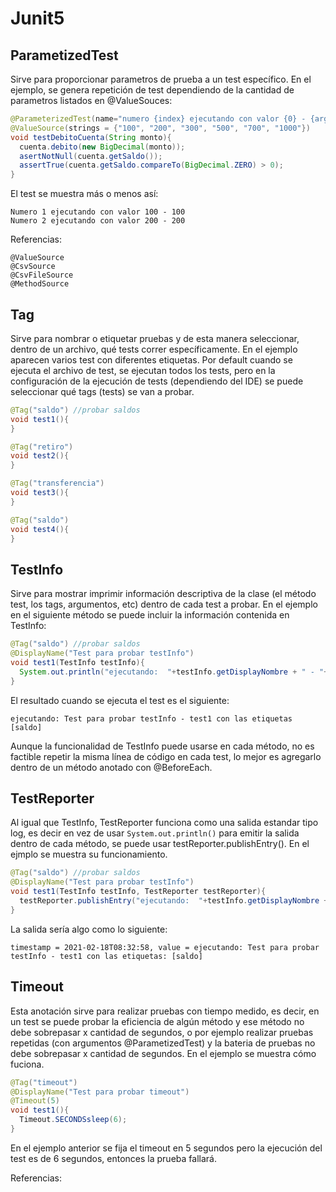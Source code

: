 # Junit5
## ParametizedTest
Sirve para proporcionar parametros de prueba a un test específico. En el ejemplo, se genera repetición de test dependiendo de la 
cantidad de parametros listados en @ValueSouces:
```java
@ParameterizedTest(name="numero {index} ejecutando con valor {0} - {argumentsWithNames}")
@ValueSource(strings = {"100", "200", "300", "500", "700", "1000"})
void testDebitoCuenta(String monto){
  cuenta.debito(new BigDecimal(monto));
  asertNotNull(cuenta.getSaldo());
  assertTrue(cuenta.getSaldo.compareTo(BigDecimal.ZERO) > 0);
}
```
El test se muestra más o menos así:
```
Numero 1 ejecutando con valor 100 - 100
Numero 2 ejecutando con valor 200 - 200
```

Referencias:
```
@ValueSource
@CsvSource
@CsvFileSource
@MethodSource
```

## Tag
Sirve para nombrar o etiquetar pruebas y de esta manera seleccionar, dentro de un archivo, qué tests correr específicamente. En el ejemplo aparecen varios test con diferentes etiquetas. Por default cuando se ejecuta el archivo de test, se ejecutan todos los tests, pero en la configuración de la ejecución de tests (dependiendo del IDE) se puede seleccionar qué tags (tests) se van a probar. 
```java
@Tag("saldo") //probar saldos
void test1(){
}

@Tag("retiro")
void test2(){
}

@Tag("transferencia")
void test3(){
}

@Tag("saldo")
void test4(){
}
```

## TestInfo
Sirve para mostrar imprimir información descriptiva de la clase (el método test, los tags, argumentos, etc) dentro de cada test a probar. En el ejemplo en el siguiente método se puede incluir la información contenida en TestInfo:
```java
@Tag("saldo") //probar saldos
@DisplayName("Test para probar testInfo")
void test1(TestInfo testInfo){
  System.out.println("ejecutando:  "+testInfo.getDisplayNombre + " - "+ testInfo.getTestMethod().orElse(null).getName() + " con las etiquetas: "+testInfo.getTags())
}
```

El resultado cuando se ejecuta el test es el siguiente:
```
ejecutando: Test para probar testInfo - test1 con las etiquetas [saldo]
```
Aunque la funcionalidad de TestInfo puede usarse en cada método, no es factible repetir la misma línea de código en cada test, lo mejor es agregarlo dentro de un método anotado con @BeforeEach.


## TestReporter
Al igual que TestInfo, TestReporter funciona como una salida estandar tipo log, es decir en vez de usar `System.out.println()` para emitir la salida dentro de cada método, se puede usar testReporter.publishEntry(). En el ejmplo se muestra su funcionamiento.
```java
@Tag("saldo") //probar saldos
@DisplayName("Test para probar testInfo")
void test1(TestInfo testInfo, TestReporter testReporter){
  testReporter.publishEntry("ejecutando:  "+testInfo.getDisplayNombre + " - "+ testInfo.getTestMethod().orElse(null).getName() + " con las etiquetas: "+testInfo.getTags())
}
```

La salida sería algo como lo siguiente:
```
timestamp = 2021-02-18T08:32:58, value = ejecutando: Test para probar testInfo - test1 con las etiquetas: [saldo]
```

## Timeout
Esta anotación sirve para realizar pruebas con tiempo medido, es decir, en un test se puede probar la eficiencia de algún método y ese método no debe sobrepasar x cantidad de segundos, o por ejemplo realizar pruebas repetidas (con argumentos @ParametizedTest) y la bateria de pruebas no debe sobrepasar x cantidad de segundos. En el ejemplo se muestra cómo fuciona.
```java
@Tag("timeout")
@DisplayName("Test para probar timeout")
@Timeout(5)
void test1(){
  Timeout.SECONDSsleep(6);
}
```

En el ejemplo anterior se fija el timeout en 5 segundos pero la ejecución del test es de 6 segundos, entonces la prueba fallará.

Referencias:
```assertTimeout();
```


